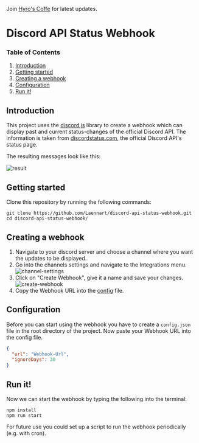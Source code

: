 Join [Hyro's Coffe](https://discord.com/invite/kFPKmEKeMS/) for latest updates.

# Discord API Status Webhook

### Table of Contents
1. [Introduction](#introduction)
2. [Getting started](#getting-started)
3. [Creating a webhook](#creating-a-webhook)
4. [Configuration](#configuration)
5. [Run it!](#run-it)

## Introduction
This project uses the [discord.js](https://github.com/discordjs/discord.js) library to create a webhook which can display past and current status-changes of the official Discord API.
The information is taken from [discordstatus.com](https://discordstatus.com/), the official Discord API's status page.

The resulting messages look like this:

![result](assets/result.png)

## Getting started
Clone this repository by running the following commands:
```shell
git clone https://github.com/Laennart/discord-api-status-webhook.git
cd discord-api-status-webhook/
```

## Creating a webhook
1. Navigate to your discord server and choose a channel where you want the updates to be displayed.
2. Go into the channels settings and navigate to the Integrations menu.
![channel-settings](assets/channel-settings.png)
3. Click on "Create Webhook", give it a name and save your changes.
![create-webhook](assets/create-webhook.png)
4. Copy the Webhook URL into the [config](#configuration) file.

## Configuration
Before you can start using the webhook you have to create a `config.json` file in the root directory of the project. Now paste your Webhook URL into the config file.
```json
{
  "url": "Webhook-Url",
  "ignoreDays": 30
}
```

## Run it!
Now we can start the webhook by typing the following into the terminal:
```shell
npm install
npm run start
```

For future use you could set up a script to run the webhook periodically (e.g. with cron).
